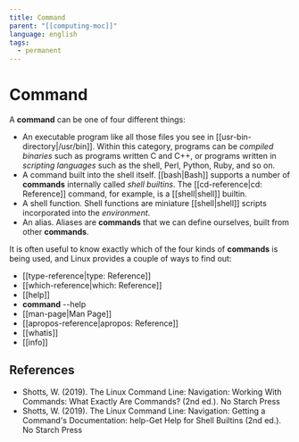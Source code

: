 ```yaml
---
title: Command
parent: "[[computing-moc]]"
language: english
tags:
  - permanent
---
```


# Command

A **command** can be one of four different things:

- An <span class="highlight">executable program</span> like all those files you see in [[usr-bin-directory|/usr/bin]]. Within this category, programs can be _compiled binaries_ such as programs written C and C++, or programs written in _scripting languages_ such as the shell, Perl, Python, Ruby, and so on.
- A <span class="highlight">command built into the shell itself</span>. [[bash|Bash]] supports a number of **commands** internally called _shell builtins_. The [[cd-reference|cd: Reference]] command, for example, is a [[shell|shell]] builtin.
- A <span class="highlight">shell function</span>. Shell functions are miniature [[shell|shell]] scripts incorporated into the _environment_.
- An <span class="highlight">alias</span>. Aliases are **commands** that we can define ourselves, built from other **commands**.

It is often useful to know exactly which of the four kinds of **commands** is being used, and Linux provides a couple of ways to find out:

- [[type-reference|type: Reference]]
- [[which-reference|which: Reference]]
- [[help]]
- **command** --help
- [[man-page|Man Page]]
- [[apropos-reference|apropos: Reference]]
- [[whatis]]
- [[info]]

## References

- Shotts, W. (2019). <span class="reference-title">The Linux Command Line: Navigation: Working With Commands: What Exactly Are Commands? (2nd ed.)</span>. No Starch Press
- Shotts, W. (2019). <span class="reference-title">The Linux Command Line: Navigation: Getting a Command's Documentation: help-Get Help for Shell Builtins (2nd ed.)</span>. No Starch Press
